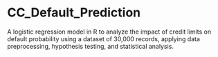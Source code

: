 # CC_Default_Prediction
A logistic regression model in R to analyze the impact of credit limits on default probability using a dataset of 30,000 records, applying data preprocessing, hypothesis testing, and statistical analysis.

